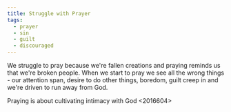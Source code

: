 ```yaml
---
title: Struggle with Prayer
tags:
  - prayer
  - sin
  - guilt
  - discouraged
---
```


We struggle to pray because we're fallen creations and praying reminds us that we're broken people. When we start to pray we see all the wrong things - our attention span, desire to do other things, boredom, guilt creep in and we're driven to run away from God.

Praying is about cultivating intimacy with God <2016604>
